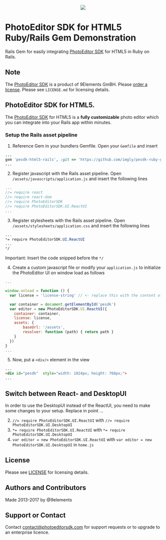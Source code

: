 <p align="center">
  <img src="http://static.photoeditorsdk.com/logo.png" />
</p>

# PhotoEditor SDK for HTML5 Ruby/Rails Gem Demonstration
Rails Gem for easily integrating [PhotoEditor SDK](https://www.photoeditorsdk.com/?utm_campaign=Projects&utm_source=Github&utm_medium=Side_Projects&utm_content=Ruby-Gem-Demo) for HTML5 in Ruby on Rails.

## Note 
The [PhotoEditor SDK](https://www.photoeditorsdk.com/?utm_campaign=Projects&utm_source=Github&utm_medium=Side_Projects&utm_content=Ruby-Gem-Demo) is a product of 9Elements GmBH. 
Please [order a license](https://www.photoeditorsdk.com/pricing#contact/?utm_campaign=Projects&utm_source=Github&utm_medium=Side_Projects&utm_content=Ruby-Gem-Demo). Please see `LICENSE.md` for licensing details.


## PhotoEditor SDK for HTML5.
The [PhotoEditor SDK](https://www.photoeditorsdk.com/?utm_campaign=Projects&utm_source=Github&utm_medium=Side_Projects&utm_content=Ruby-Gem-Demo) for HTML5 is a **fully customizable** photo editor which you can integrate into your Rails app within minutes.

### Setup the Rails asset pipeline

1. Reference Gem in your bundlers Gemfile. Open your `Gemfile` and insert
```ruby
...
gem 'pesdk-html5-rails', :git => 'https://github.com/imgly/pesdk-ruby-gem-demo.git'
...
```
2. Register javascript with the Rails asset pipeline. Open `/assets/javascripts/application.js` and insert the following lines 

```javascript
...
//= require react
//= require react-dom
//= require PhotoEditorSDK
//= require PhotoEditorSDK.UI.ReactUI
...
```

3. Register stylesheets with the Rails asset pipeline.
Open `/assets/stylesheets/application.css` and insert the following lines
```css
...
*= require PhotoEditorSDK.UI.ReactUI
...
*/
```
Important: Insert the code snipped before the `*/`

4. Create a custom javascript file or modify your `application.js` to initialize the PhotoEditor UI on window load as follows 

```javascript
...

window.onload = function () {
  var license = 'license-string' // <- replace this with the content of your license file. The JSON-object needs to be in string format

  var container = document.getElementById('pesdk')  
  var editor = new PhotoEditorSDK.UI.ReactUI({
    container: container,
    license: license,
    assets: {
        baseUrl: '/assets', 
        resolver: function (path) { return path }
    }
  })
}
...

```

5. Now, put a `<div/>` element in the view 
```html
...
<div id="pesdk"  style="width: 1024px; height: 768px;">
...
```

## Switch between React- and DesktopUI
In order to use the DesktopUI instead of the ReactUI, you need to make some changes to your setup. Replace in point ...

2.  `//= require PhotoEditorSDK.UI.ReactUI` with `//= require PhotoEditorSDK.UI.DesktopUI`
3.  `*= require PhotoEditorSDK.UI.ReactUI` with `*= require PhotoEditorSDK.UI.DesktopUI`
4.  `var editor = new PhotoEditorSDK.UI.ReactUI` with `var editor = new PhotoEditorSDK.UI.DesktopUI` in `home.js`

## License
Please see [LICENSE](https://github.com/imgly/pesdk-html5-rails/blob/master/LICENSE.md) for licensing details.

## Authors and Contributors
Made 2013-2017 by @9elements

## Support or Contact
Contact contact@photoeditorsdk.com for support requests or to upgrade to an enterprise licence.


